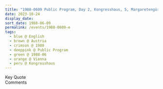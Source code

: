 ```yaml
---
title: "1988-0609 Public Program, Day 2, Kongresshaus, 5, Margaretengürtel 138-140, Vienna, Austria"
date: 2023-10-24
display_date: 
sort_date: 1988-06-09
permalink: /events/1988-0609-e
tags:
  - blue @ English
  - brown @ Austria
  - crimson @ 1988
  - deeppink @ Public Program
  - green @ 1988-06
  - orange @ Vienna
  - peru @ Kongresshaus
---
```


<wave-list>
  <list-title color="green" width="75">Key Quote</list-title>
  <list-item color="BlanchedAlmond"  width="200"></list-item>
  <list-item color="Lavender"></list-item>
  <list-item color="BlanchedAlmond"></list-item>
</wave-list>

<br>

<wave-list>
  <list-title color="green" width="75">Comments</list-title>
  <list-item color="BlanchedAlmond"  width="200"></list-item>
  <list-item color="Lavender"></list-item>
  <list-item color="BlanchedAlmond"></list-item>
</wave-list>